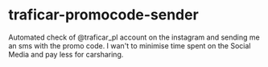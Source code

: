# traficar-promocode-sender
Automated check of @traficar_pl account on the instagram and sending me an sms with the promo code. I wan't to minimise time spent on the Social Media and pay less for carsharing.